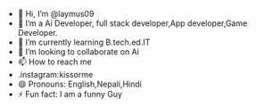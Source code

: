 - 👋 Hi, I’m @laymus09
- 👀 I’m a Ai Developer, full stack developer,App developer,Game Developer.
- 🌱 I’m currently learning B.tech.ed.IT
- 💞️ I’m looking to collaborate on Ai
- 📫 How to reach me
- .instagram:kissorme
- 😄 Pronouns: English,Nepali,Hindi
- ⚡ Fun fact: I am a funny Guy

<!---
laymus09/laymus09 is a ✨ special ✨ repository because its `README.md` (this file) appears on your GitHub profile.
You can click the Preview link to take a look at your changes.
--->
